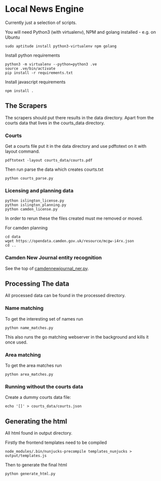 # Local News Engine

Currently just a selection of scripts.

You will need Python3 (with virtualenv), NPM and golang installed - e.g. on Ubuntu

```
sudo aptitude install python3-virtualenv npm golang
```

Install python requirements
```
python3 -m virtualenv --python=python3 .ve
source .ve/bin/activate
pip install -r requirements.txt
```

Install javascript requirements
```
npm install .
```


## The Scrapers

The scrapers should put there results in the data directory. Apart from the courts data that lives in the courts_data directory.

### Courts

Get a courts file put it in the data directory and use pdftotext on it with layout command.

```
pdftotext -layout courts_data/courts.pdf
```
Then run parse the data which creates courts.txt

```
python courts_parse.py
```

### Licensing and planning data

```
python islington_license.py 
python islington_planning.py 
python camden_license.py 
```
In order to rerun these the files created must me removed or moved.

For camden planning

```
cd data
wget https://opendata.camden.gov.uk/resource/mcgw-i4rx.json
cd ..
```

### Camden New Journal entity recognition

See the top of [camdennewjournal_ner.py](camdennewjournal_ner.py).


## Processing The data

All processed data can be found in the processed directory.

### Name matching

To get the interesting set of names run

```
python name_matches.py
```

This also runs the go matching webserver in the background and kills it once used.

### Area matching

To get the area matches run 
```
python area_matches.py
```

### Running without the courts data

Create a dummy courts data file:

```
echo '[]' > courts_data/courts.json 
```

## Generating the html

All html found in output directory.

Firstly the frontend templates need to be compiled
```
node_modules/.bin/nunjucks-precompile templates_nunjucks > output/templates.js
```

Then to generate the final html

```
python generate_html.py
```


